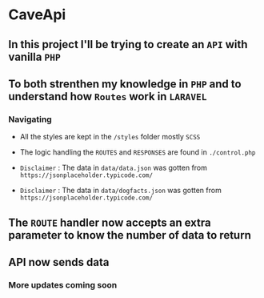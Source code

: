 # CaveApi
## In this project I'll be trying to create an `API` with vanilla `PHP` 
## To both strenthen my knowledge in `PHP` and to understand how `Routes` work in `LARAVEL`
### Navigating 
- All the styles are kept in the `/styles` folder mostly `SCSS`

- The logic handling the `ROUTES` and `RESPONSES` are found in `./control.php`

- `Disclaimer` : The data in `data/data.json` was gotten from `https://jsonplaceholder.typicode.com/`
- `Disclaimer` : The data in `data/dogfacts.json` was gotten from `https://jsonplaceholder.typicode.com/`

## The `ROUTE` handler now accepts an extra parameter to know the number of data to return
## API now sends data

### More updates coming soon